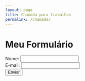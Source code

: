```yaml
---
layout: page
title: Chamada para trabalhos
permalink: /chamada/
---
```


# Meu Formulário

<form id="meu-formulario">
    <label for="nome">Nome:</label>
    <input type="text" id="nome" name="nome" required>
    <br>
    <label for="email">E-mail:</label>
    <input type="email" id="email" name="email" required>
    <br>
    <button type="submit">Enviar</button>
</form>

<style>
    /* Estilos CSS aqui */
</style>

<script>
    // JavaScript aqui
</script>
